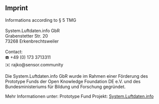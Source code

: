 <h2>Imprint</h2>
Informations according to § 5 TMG<br />
<br />
System.Luftdaten.info GbR<br />
Grabenstetter Str. 20<br />
73268 Erkenbrechtsweiler<br />
<br />
Contact:<br />
☎️ +49 (0) 173 3713311<br />
✉️ rajko@sensor.community<br />
<p>Die System.Luftdaten.info GbR wurde im Rahmen einer Förderung des Prototype Funds der Open Knowledge Foundation DE e.V.
und des Bundesministeriums für Bildung und Forschung gegründet.</p>
<p>Mehr Informationen unter: Prototype Fund Projekt: <a href="https://prototypefund.de/project/system-luftdaten-info-oekosystem-aller-luftdaten-community-projekte/">System.Luftdaten.info</a></p>
